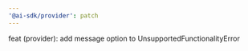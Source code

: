 ```yaml
---
'@ai-sdk/provider': patch
---
```


feat (provider): add message option to UnsupportedFunctionalityError
